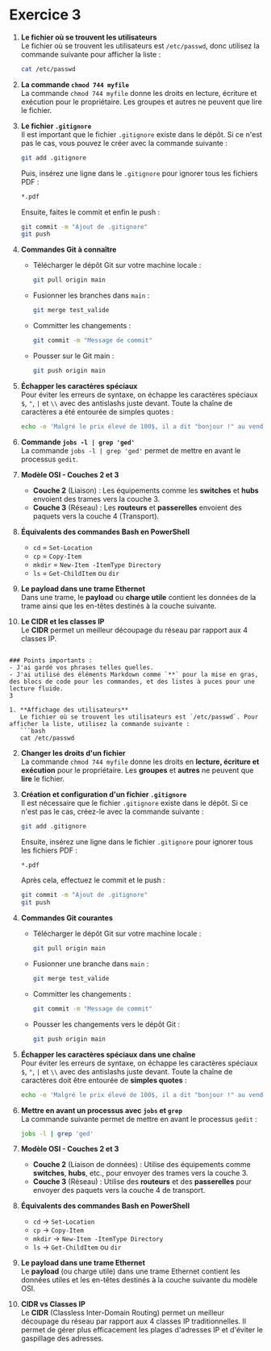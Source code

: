 # Exercice 3

1. **Le fichier où se trouvent les utilisateurs**  
   Le fichier où se trouvent les utilisateurs est `/etc/passwd`, donc utilisez la commande suivante pour afficher la liste :  
   ```bash
   cat /etc/passwd
   ```

2. **La commande `chmod 744 myfile`**  
   La commande `chmod 744 myfile` donne les droits en lecture, écriture et exécution pour le propriétaire. Les groupes et autres ne peuvent que lire le fichier.

3. **Le fichier `.gitignore`**  
   Il est important que le fichier `.gitignore` existe dans le dépôt. Si ce n'est pas le cas, vous pouvez le créer avec la commande suivante :  
   ```bash
   git add .gitignore
   ```  
   Puis, insérez une ligne dans le `.gitignore` pour ignorer tous les fichiers PDF :  
   ```txt
   *.pdf
   ```  
   Ensuite, faites le commit et enfin le push :
   ```bash
   git commit -m "Ajout de .gitignore"
   git push
   ```

4. **Commandes Git à connaître**  
   - Télécharger le dépôt Git sur votre machine locale :  
     ```bash
     git pull origin main
     ```  
   - Fusionner les branches dans `main` :  
     ```bash
     git merge test_valide
     ```  
   - Committer les changements :  
     ```bash
     git commit -m "Message de commit"
     ```  
   - Pousser sur le Git main :  
     ```bash
     git push origin main
     ```

5. **Échapper les caractères spéciaux**  
   Pour éviter les erreurs de syntaxe, on échappe les caractères spéciaux `$`, `"`, `|` et `\\` avec des antislashs juste devant. Toute la chaîne de caractères a été entourée de simples quotes :  
   ```bash
   echo -e 'Malgré le prix élevé de 100$, il a dit "bonjour !" au vendeur :\n- "Bonjour est-ce que ce clavier fonctionne bien ?"\n- "Évidemment ! On peut tout écrire avec, que ce soit des pipe | ou bien des backslash \\\\ !"\n- "Même des tildes ~ ?"\n- "Évidemment !"'
   ```

6. **Commande `jobs -l | grep 'ged'`**  
   La commande `jobs -l | grep 'ged'` permet de mettre en avant le processus `gedit`.

7. **Modèle OSI - Couches 2 et 3**  
   - **Couche 2** (Liaison) : Les équipements comme les **switches** et **hubs** envoient des trames vers la couche 3.  
   - **Couche 3** (Réseau) : Les **routeurs** et **passerelles** envoient des paquets vers la couche 4 (Transport).

8. **Équivalents des commandes Bash en PowerShell**  
   - `cd` = `Set-Location`  
   - `cp` = `Copy-Item`  
   - `mkdir` = `New-Item -ItemType Directory`  
   - `ls` = `Get-ChildItem` ou `dir`

9. **Le payload dans une trame Ethernet**  
   Dans une trame, le **payload** ou **charge utile** contient les données de la trame ainsi que les en-têtes destinés à la couche suivante.

10. **Le CIDR et les classes IP**  
    Le **CIDR** permet un meilleur découpage du réseau par rapport aux 4 classes IP.
```

### Points importants :
- J'ai gardé vos phrases telles quelles.
- J'ai utilisé des éléments Markdown comme `**` pour la mise en gras, des blocs de code pour les commandes, et des listes à puces pour une lecture fluide.
3

1. **Affichage des utilisateurs**  
   Le fichier où se trouvent les utilisateurs est `/etc/passwd`. Pour afficher la liste, utilisez la commande suivante :
   ```bash
   cat /etc/passwd
   ```

2. **Changer les droits d'un fichier**  
   La commande `chmod 744 myfile` donne les droits en **lecture, écriture et exécution** pour le propriétaire. Les **groupes** et **autres** ne peuvent que **lire** le fichier.

3. **Création et configuration d'un fichier `.gitignore`**  
   Il est nécessaire que le fichier `.gitignore` existe dans le dépôt. Si ce n'est pas le cas, créez-le avec la commande suivante :
   ```bash
   git add .gitignore
   ```
   Ensuite, insérez une ligne dans le fichier `.gitignore` pour ignorer tous les fichiers PDF :
   ```txt
   *.pdf
   ```
   Après cela, effectuez le commit et le push :
   ```bash
   git commit -m "Ajout de .gitignore"
   git push
   ```

4. **Commandes Git courantes**  
   - Télécharger le dépôt Git sur votre machine locale :
     ```bash
     git pull origin main
     ```
   - Fusionner une branche dans `main` :
     ```bash
     git merge test_valide
     ```
   - Committer les changements :
     ```bash
     git commit -m "Message de commit"
     ```
   - Pousser les changements vers le dépôt Git :
     ```bash
     git push origin main
     ```

5. **Échapper les caractères spéciaux dans une chaîne**  
   Pour éviter les erreurs de syntaxe, on échappe les caractères spéciaux `$`, `"`, `|` et `\\` avec des antislashs juste devant. Toute la chaîne de caractères doit être entourée de **simples quotes** :
   ```bash
   echo -e 'Malgré le prix élevé de 100$, il a dit "bonjour !" au vendeur :\n- "Bonjour est-ce que ce clavier fonctionne bien ?"\n- "Évidemment ! On peut tout écrire avec, que ce soit des pipe | ou bien des backslash \\\\ !"\n- "Même des tildes ~ ?"\n- "Évidemment !"'
   ```

6. **Mettre en avant un processus avec `jobs` et `grep`**  
   La commande suivante permet de mettre en avant le processus `gedit` :
   ```bash
   jobs -l | grep 'ged'
   ```

7. **Modèle OSI - Couches 2 et 3**  
   - **Couche 2** (Liaison de données) : Utilise des équipements comme **switches**, **hubs**, etc., pour envoyer des trames vers la couche 3.
   - **Couche 3** (Réseau) : Utilise des **routeurs** et des **passerelles** pour envoyer des paquets vers la couche 4 de transport.

8. **Équivalents des commandes Bash en PowerShell**  
   - `cd` → `Set-Location`
   - `cp` → `Copy-Item`
   - `mkdir` → `New-Item -ItemType Directory`
   - `ls` → `Get-ChildItem` ou `dir`

9. **Le payload dans une trame Ethernet**  
   Le **payload** (ou charge utile) dans une trame Ethernet contient les données utiles et les en-têtes destinés à la couche suivante du modèle OSI.

10. **CIDR vs Classes IP**  
    Le **CIDR** (Classless Inter-Domain Routing) permet un meilleur découpage du réseau par rapport aux 4 classes IP traditionnelles. Il permet de gérer plus efficacement les plages d'adresses IP et d'éviter le gaspillage des adresses.

